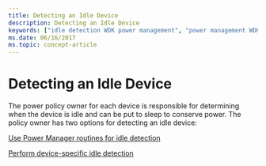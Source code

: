 ```yaml
---
title: Detecting an Idle Device
description: Detecting an Idle Device
keywords: ["idle detection WDK power management", "power management WDK kernel , idle detection", "conserving power WDK kernel", "sleep power management WDK kernel", "asleep devices WDK power management", "detecting idle devices"]
ms.date: 06/16/2017
ms.topic: concept-article
---
```


# Detecting an Idle Device





The power policy owner for each device is responsible for determining when the device is idle and can be put to sleep to conserve power. The policy owner has two options for detecting an idle device:

[Use Power Manager routines for idle detection](using-power-manager-routines-for-idle-detection.md)

[Perform device-specific idle detection](performing-device-specific-idle-detection.md)

 

 




